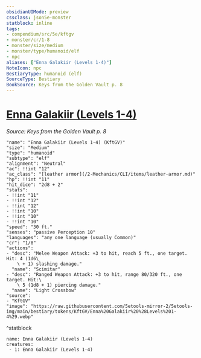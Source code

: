 ```yaml
---
obsidianUIMode: preview
cssclass: json5e-monster
statblock: inline
tags:
- compendium/src/5e/kftgv
- monster/cr/1-8
- monster/size/medium
- monster/type/humanoid/elf
- npc
aliases: ["Enna Galakiir (Levels 1-4)"]
NoteIcon: npc
BestiaryType: humanoid (elf)
SourceType: Bestiary
BookSource: Keys from the Golden Vault p. 8
---
```

# [Enna Galakiir (Levels 1-4)](2-Mechanics/CLI/bestiary/npc/enna-galakiir-levels-1-4-kftgv.md)
*Source: Keys from the Golden Vault p. 8*  

```statblock
"name": "Enna Galakiir (Levels 1-4) (KftGV)"
"size": "Medium"
"type": "humanoid"
"subtype": "elf"
"alignment": "Neutral"
"ac": !!int "12"
"ac_class": "[leather armor](/2-Mechanics/CLI/items/leather-armor.md)"
"hp": !!int "11"
"hit_dice": "2d8 + 2"
"stats":
- !!int "11"
- !!int "12"
- !!int "12"
- !!int "10"
- !!int "10"
- !!int "10"
"speed": "30 ft."
"senses": "passive Perception 10"
"languages": "any one language (usually Common)"
"cr": "1/8"
"actions":
- "desc": "Melee Weapon Attack: +3 to hit, reach 5 ft., one target. Hit: 4 (1d6\
    \ + 1) slashing damage."
  "name": "Scimitar"
- "desc": "Ranged Weapon Attack: +3 to hit, range 80/320 ft., one target. Hit:\
    \ 5 (1d8 + 1) piercing damage."
  "name": "Light Crossbow"
"source":
- "KftGV"
"image": "https://raw.githubusercontent.com/5etools-mirror-2/5etools-img/main/bestiary/tokens/KftGV/Enna%20Galakiir%20%28Levels%201-4%29.webp"
```
^statblock

```encounter-table
name: Enna Galakiir (Levels 1-4)
creatures:
 - 1: Enna Galakiir (Levels 1-4)
```